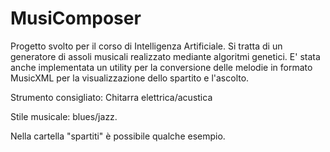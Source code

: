 # MusiComposer
Progetto svolto per il corso di Intelligenza Artificiale. Si tratta di un generatore di assoli musicali realizzato mediante algoritmi genetici.
E' stata anche implementata un utility per la conversione delle melodie in formato MusicXML per la visualizzazione dello spartito e l'ascolto.

Strumento consigliato: Chitarra elettrica/acustica

Stile musicale: blues/jazz. 

Nella cartella "spartiti" è possibile qualche esempio.
